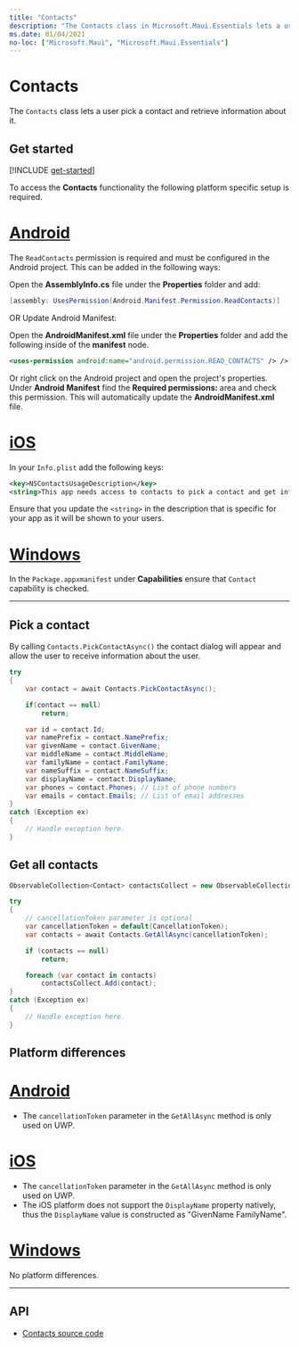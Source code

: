```yaml
---
title: "Contacts"
description: "The Contacts class in Microsoft.Maui.Essentials lets a user pick a contact and retrieve information about it."
ms.date: 01/04/2021
no-loc: ["Microsoft.Maui", "Microsoft.Maui.Essentials"]
---
```


# Contacts

The `Contacts` class lets a user pick a contact and retrieve information about it.

## Get started

[!INCLUDE [get-started](includes/get-started.md)]

To access the **Contacts** functionality the following platform specific setup is required.

# [Android](#tab/android)

The `ReadContacts` permission is required and must be configured in the Android project. This can be added in the following ways:

Open the **AssemblyInfo.cs** file under the **Properties** folder and add:

```csharp
[assembly: UsesPermission(Android.Manifest.Permission.ReadContacts)]
```

OR Update Android Manifest:

Open the **AndroidManifest.xml** file under the **Properties** folder and add the following inside of the **manifest** node.

```xml
<uses-permission android:name="android.permission.READ_CONTACTS" /> />
```

Or right click on the Android project and open the project's properties. Under **Android Manifest** find the **Required permissions:** area and check this permission. This will automatically update the **AndroidManifest.xml** file.

# [iOS](#tab/ios)

In your `Info.plist` add the following keys:

```xml
<key>NSContactsUsageDescription</key>
<string>This app needs access to contacts to pick a contact and get info.</string>
```

Ensure that you update the `<string>` in the description that is specific for your app as it will be shown to your users.

# [Windows](#tab/windows)

In the `Package.appxmanifest` under **Capabilities** ensure that `Contact` capability is checked.

-----

## Pick a contact

By calling `Contacts.PickContactAsync()` the contact dialog will appear and allow the user to receive information about the user.


```csharp
try
{
    var contact = await Contacts.PickContactAsync();

    if(contact == null)
        return;

    var id = contact.Id;
    var namePrefix = contact.NamePrefix;
    var givenName = contact.GivenName;
    var middleName = contact.MiddleName;
    var familyName = contact.FamilyName;
    var nameSuffix = contact.NameSuffix;
    var displayName = contact.DisplayName;
    var phones = contact.Phones; // List of phone numbers
    var emails = contact.Emails; // List of email addresses
}
catch (Exception ex)
{
    // Handle exception here.
}
```

## Get all contacts

```csharp
ObservableCollection<Contact> contactsCollect = new ObservableCollection<Contact>();

try
{
    // cancellationToken parameter is optional
    var cancellationToken = default(CancellationToken);
    var contacts = await Contacts.GetAllAsync(cancellationToken);

    if (contacts == null)
        return;

    foreach (var contact in contacts)
        contactsCollect.Add(contact);
}
catch (Exception ex)
{
    // Handle exception here.
}
```

## Platform differences

# [Android](#tab/android)

- The `cancellationToken` parameter in the `GetAllAsync` method is only used on UWP.

# [iOS](#tab/ios)

- The `cancellationToken` parameter in the `GetAllAsync` method is only used on UWP.
- The iOS platform does not support the `DisplayName` property natively, thus the `DisplayName` value is constructed as "GivenName FamilyName".

# [Windows](#tab/windows)

No platform differences.

-----


## API

- [Contacts source code](https://github.com/xamarin/Essentials/tree/main/Xamarin.Essentials/Contacts)
<!-- - [Contacts API documentation](xref:Microsoft.Maui.Essentials.Contacts)-->
